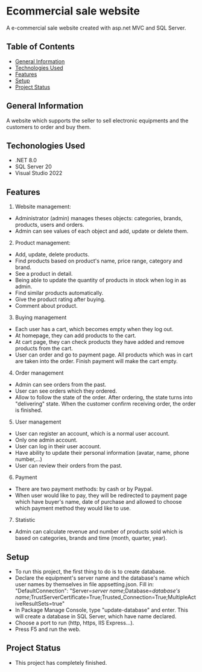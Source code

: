 # Ecommercial sale website
A e-commercial sale website created with asp.net MVC and SQL Server.
## Table of Contents
* [General Information](#general-information)
* [Technologies Used](#techonologies-used)
* [Features](#features)
* [Setup](#setup)
* [Project Status](#project-status)
## General Information
A website which supports the seller to sell electronic equipments and the customers to order and buy them.
## Techonologies Used
- .NET 8.0
- SQL Server 20
- Visual Studio 2022
## Features
1. Website management:
- Administrator (admin) manages theses objects: categories, brands, products, users and orders.
- Admin can see values of each object and add, update or delete them.
2. Product management:
- Add, update, delete products.
- Find products based on product's name, price range, category and brand.
- See a product in detail.
- Being able to update the quantity of products in stock when log in as admin.
- Find similar products automatically.
- Give the product rating after buying.
- Comment about product.
3. Buying management
- Each user has a cart, which becomes empty when they log out.
- At homepage, they can add products to the cart.
- At cart page, they can check products they have added and remove products from the cart.
- User can order and go to payment page. All products which was in cart are taken into the order. Finish payment will make the cart empty.
4. Order management
- Admin can see orders from the past.
- User can see orders which they ordered.
- Allow to follow the state of the order. After ordering, the state turns into "delivering" state. When the customer confirm receiving order, the order is finished.
5. User management
- User can register an account, which is a normal user account.
- Only one admin account.
- User can log in their user account.
- Have ability to update their personal information (avatar, name, phone number,...)
- User can review their orders from the past.
6. Payment
- There are two payment methods: by cash or by Paypal.
- When user would like to pay, they will be redirected to payment page which have buyer's name, date of purchase and allowed to choose which payment method they would like to use.
7. Statistic
- Admin can calculate revenue and number of products sold which is based on categories, brands and time (month, quarter, year).
## Setup
- To run this project, the first thing to do is to create database.
- Declare the equipment's server name and the database's name which user names by themselves in file appsetting.json. Fill in:
  "DefaultConnection": "Server=_server name_;Database=_database's name_;TrustServerCertificate=True;Trusted_Connection=True;MultipleActiveResultSets=true"
- In Package Manage Console, type "update-database" and enter. This will create a database in SQL Server, which have name declared.
- Choose a port to run (http, https, IIS Express...).
- Press F5 and run the web. 
## Project Status
- This project has completely finished.

